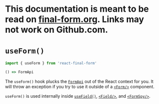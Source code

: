 # This documentation is meant to be read on [final-form.org](https://final-form.org/docs/react-final-form/api/useForm). Links may not work on Github.com.

# `useForm()`

```ts
import { useForm } from 'react-final-form'
```

<!-- prettier-ignore -->
```ts
() => FormApi
```

The `useForm()` hook plucks the [`FormApi`](/docs/final-form/types/FormApi) out of the React context for you. It will throw an exception if you try to use it outside of a [`<Form/>`](Form) component.

`useForm()` is used internally inside [`useField()`](useField), [`<Field/>`](Field), and [`<FormSpy/>`](FormSpy).
